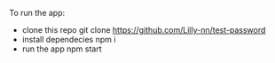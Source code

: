 To run the app: 
- clone this repo 
git clone https://github.com/Lilly-nn/test-password
- install dependecies 
npm i
- run the app 
npm start
